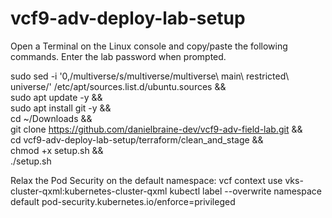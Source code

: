 # vcf9-adv-deploy-lab-setup

Open a Terminal on the Linux console and copy/paste the following commands. Enter the lab password when prompted.

sudo sed -i '0,/multiverse/s/multiverse/multiverse\ main\ restricted\ universe/' /etc/apt/sources.list.d/ubuntu.sources && \
sudo apt update -y && \
sudo apt install git -y && \
cd ~/Downloads && \
git clone https://github.com/danielbraine-dev/vcf9-adv-field-lab.git && \
cd vcf9-adv-deploy-lab-setup/terraform/clean_and_stage && \
chmod +x setup.sh && \
./setup.sh


Relax the Pod Security on the default namespace:
vcf context use vks-cluster-qxml:kubernetes-cluster-qxml
kubectl label --overwrite namespace default pod-security.kubernetes.io/enforce=privileged

